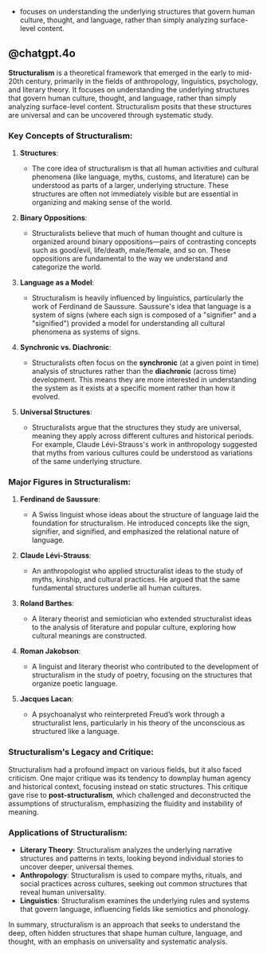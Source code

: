 
- focuses on understanding the underlying structures that govern human culture, thought, and language, rather than simply analyzing surface-level content. 

## @chatgpt.4o

**Structuralism** is a theoretical framework that emerged in the early to mid-20th century, primarily in the fields of anthropology, linguistics, psychology, and literary theory. It focuses on understanding the underlying structures that govern human culture, thought, and language, rather than simply analyzing surface-level content. Structuralism posits that these structures are universal and can be uncovered through systematic study.

### Key Concepts of Structuralism:

1. **Structures**:
   - The core idea of structuralism is that all human activities and cultural phenomena (like language, myths, customs, and literature) can be understood as parts of a larger, underlying structure. These structures are often not immediately visible but are essential in organizing and making sense of the world.

2. **Binary Oppositions**:
   - Structuralists believe that much of human thought and culture is organized around binary oppositions—pairs of contrasting concepts such as good/evil, life/death, male/female, and so on. These oppositions are fundamental to the way we understand and categorize the world.

3. **Language as a Model**:
   - Structuralism is heavily influenced by linguistics, particularly the work of Ferdinand de Saussure. Saussure's idea that language is a system of signs (where each sign is composed of a "signifier" and a "signified") provided a model for understanding all cultural phenomena as systems of signs.

4. **Synchronic vs. Diachronic**:
   - Structuralists often focus on the **synchronic** (at a given point in time) analysis of structures rather than the **diachronic** (across time) development. This means they are more interested in understanding the system as it exists at a specific moment rather than how it evolved.

5. **Universal Structures**:
   - Structuralists argue that the structures they study are universal, meaning they apply across different cultures and historical periods. For example, Claude Lévi-Strauss's work in anthropology suggested that myths from various cultures could be understood as variations of the same underlying structure.

### Major Figures in Structuralism:

1. **Ferdinand de Saussure**:
   - A Swiss linguist whose ideas about the structure of language laid the foundation for structuralism. He introduced concepts like the sign, signifier, and signified, and emphasized the relational nature of language.

2. **Claude Lévi-Strauss**:
   - An anthropologist who applied structuralist ideas to the study of myths, kinship, and cultural practices. He argued that the same fundamental structures underlie all human cultures.

3. **Roland Barthes**:
   - A literary theorist and semiotician who extended structuralist ideas to the analysis of literature and popular culture, exploring how cultural meanings are constructed.

4. **Roman Jakobson**:
   - A linguist and literary theorist who contributed to the development of structuralism in the study of poetry, focusing on the structures that organize poetic language.

5. **Jacques Lacan**:
   - A psychoanalyst who reinterpreted Freud’s work through a structuralist lens, particularly in his theory of the unconscious as structured like a language.

### Structuralism's Legacy and Critique:
Structuralism had a profound impact on various fields, but it also faced criticism. One major critique was its tendency to downplay human agency and historical context, focusing instead on static structures. This critique gave rise to **post-structuralism**, which challenged and deconstructed the assumptions of structuralism, emphasizing the fluidity and instability of meaning.

### Applications of Structuralism:
- **Literary Theory**: Structuralism analyzes the underlying narrative structures and patterns in texts, looking beyond individual stories to uncover deeper, universal themes.
- **Anthropology**: Structuralism is used to compare myths, rituals, and social practices across cultures, seeking out common structures that reveal human universality.
- **Linguistics**: Structuralism examines the underlying rules and systems that govern language, influencing fields like semiotics and phonology.

In summary, structuralism is an approach that seeks to understand the deep, often hidden structures that shape human culture, language, and thought, with an emphasis on universality and systematic analysis.